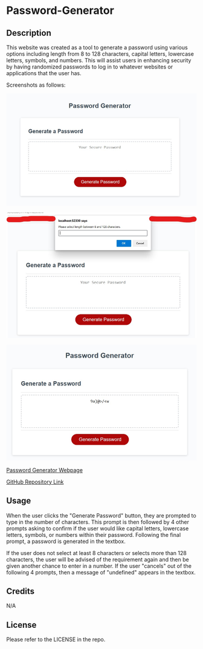 # Password-Generator

## Description

This website was created as a tool to generate a password using various options including length from 8 to 128 characters, capital letters, lowercase letters, symbols, and numbers. This will assist users in enhancing security by having randomized passwords to log in to whatever websites or applications that the user has.

Screenshots as follows:

![Initial Screen](./Assets/Images/Initial.jpg)

![Prompts](./Assets/Images/Prompts.jpg)

![Solution](./Assets/Images/Solution.jpg)

[Password Generator Webpage](https://jmcdlungren.github.io/Password-Generator/)

[GitHub Repository Link](https://github.com/jmcdlungren/Password-Generator)

## Usage

When the user clicks the "Generate Password" button, they are prompted to type in the number of characters. This prompt is then followed by 4 other prompts asking to confirm if the user would like capital letters, lowercase letters, symbols, or numbers within their password. Following the final prompt, a password is generated in the textbox.

If the user does not select at least 8 characters or selects more than 128 characters, the user will be advised of the requirement again and then be given another chance to enter in a number. If the user "cancels" out of the following 4 prompts, then a message of "undefined" appears in the textbox.


## Credits

N/A

## License

Please refer to the LICENSE in the repo.